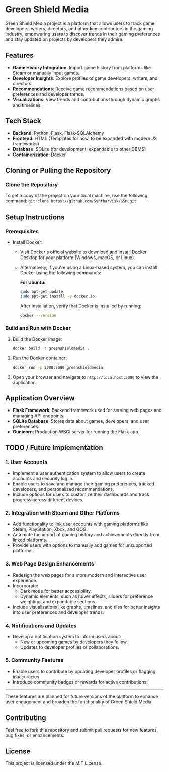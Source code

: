 
# Green Shield Media

Green Shield Media project is a platform that allows users to track game developers, writers, directors, and other key contributors in the gaming industry, empowering users to discover trends in their gaming preferences and stay updated on projects by developers they admire.

## Features
- **Game History Integration**: Import game history from platforms like Steam or manually input games.
- **Developer Insights**: Explore profiles of game developers, writers, and directors.
- **Recommendations**: Receive game recommendations based on user preferences and developer trends.
- **Visualizations**: View trends and contributions through dynamic graphs and timelines.

## Tech Stack
- **Backend**: Python, Flask, Flask-SQLAlchemy
- **Frontend**: HTML (Templates for now, to be expanded with modern JS frameworks)
- **Database**: SQLite (for development, expandable to other DBMS)
- **Containerization**: Docker

## Cloning or Pulling the Repository

### Clone the Repository
To get a copy of the project on your local machine, use the following command:
    ```
    git clone https://github.com/SyntharVisk/GSM.git
    ```

## Setup Instructions

### Prerequisites
- Install Docker:
  - Visit [Docker's official website](https://www.docker.com/products/docker-desktop/) to download and install Docker Desktop for your platform (Windows, macOS, or Linux).
  - Alternatively, if you're using a Linux-based system, you can install Docker using the following commands:

    **For Ubuntu:**
    ```bash
    sudo apt-get update
    sudo apt-get install -y docker.io
    ```

    After installation, verify that Docker is installed by running:
    ```bash
    docker --version
    ```

### Build and Run with Docker
1. Build the Docker image:
   ```bash
   docker build -t greenshieldmedia .
   ```

2. Run the Docker container:
   ```bash
   docker run -p 5000:5000 greenshieldmedia
   ```

3. Open your browser and navigate to `http://localhost:5000` to view the application.

## Application Overview
- **Flask Framework**: Backend framework used for serving web pages and managing API endpoints.
- **SQLite Database**: Stores data about games, developers, and user preferences.
- **Gunicorn**: Production WSGI server for running the Flask app.

## TODO / Future Implementation

### 1. User Accounts
- Implement a user authentication system to allow users to create accounts and securely log in.
- Enable users to save and manage their gaming preferences, tracked developers, and personalized recommendations.
- Include options for users to customize their dashboards and track progress across different devices.

### 2. Integration with Steam and Other Platforms
- Add functionality to link user accounts with gaming platforms like Steam, PlayStation, Xbox, and GOG.
- Automate the import of gaming history and achievements directly from linked platforms.
- Provide users with options to manually add games for unsupported platforms.

### 3. Web Page Design Enhancements
- Redesign the web pages for a more modern and interactive user experience.
- Incorporate:
  - Dark mode for better accessibility.
  - Dynamic elements, such as hover effects, sliders for preference weighting, and expandable sections.
- Include visualizations like graphs, timelines, and tiles for better insights into user preferences and developer trends.

### 4. Notifications and Updates
- Develop a notification system to inform users about:
  - New or upcoming games by developers they follow.
  - Updates to developer profiles or collaborations.

### 5. Community Features
- Enable users to contribute by updating developer profiles or flagging inaccuracies.
- Introduce community badges or rewards for active contributions.

---

These features are planned for future versions of the platform to enhance user engagement and broaden the functionality of Green Shield Media.


## Contributing
Feel free to fork this repository and submit pull requests for new features, bug fixes, or enhancements.

## License
This project is licensed under the MIT License.
